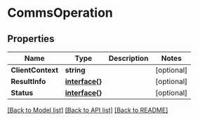 # CommsOperation

## Properties

Name | Type | Description | Notes
------------ | ------------- | ------------- | -------------
**ClientContext** | **string** |  | [optional] 
**ResultInfo** | [**interface{}**](.md) |  | [optional] 
**Status** | [**interface{}**](.md) |  | [optional] 

[[Back to Model list]](../README.md#documentation-for-models) [[Back to API list]](../README.md#documentation-for-api-endpoints) [[Back to README]](../README.md)


